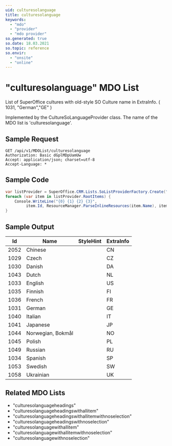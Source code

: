 ```yaml
---
uid: culturesolanguage
title: culturesolanguage
keywords:
  - "mdo"
  - "provider"
  - "mdo provider"
so.generated: true
so.date: 18.03.2021
so.topic: reference
so.envir:
  - "onsite"
  - "online"
---
```


# "culturesolanguage" MDO List
List of SuperOffice cultures with old-style SO Culture name in ExtraInfo.
( 1031, "German","GE" )



Implemented by the <see cref="T:SuperOffice.CRM.Lists.CultureSoLanguageProvider">CultureSoLanguageProvider</see> class.
The name of the MDO list is 'culturesolanguage'.




## Sample Request

```http!
GET /api/v1/MDOList/culturesolanguage
Authorization: Basic dGplMDpUamUw
Accept: application/json; charset=utf-8
Accept-Language: *

```

## Sample Code
```cs
var listProvider = SuperOffice.CRM.Lists.SoListProviderFactory.Create("culturesolanguage", forceFlatList: true);
foreach (var item in listProvider.RootItems) {
    Console.WriteLine("{0} {1} {2} {3}", 
         item.Id, ResourceManager.ParseInlineResources(item.Name), item.StyleHint, item.ExtraInfo);
}
```

## Sample Output

|Id   | Name  |StyleHint|ExtraInfo |
| --- | ----- | ------- | -------- |
|2052|Chinese ||CN|
|1029|Czech ||CZ|
|1030|Danish ||DA|
|1043|Dutch ||NL|
|1033|English ||US|
|1035|Finnish ||FI|
|1036|French ||FR|
|1031|German ||GE|
|1040|Italian ||IT|
|1041|Japanese ||JP|
|1044|Norwegian, Bokmål ||NO|
|1045|Polish ||PL|
|1049|Russian ||RU|
|1034|Spanish ||SP|
|1053|Swedish ||SW|
|1058|Ukrainian ||UK|


## Related MDO Lists

* "culturesolanguageheadings"
* "culturesolanguageheadingswithallitem"
* "culturesolanguageheadingswithallitemwithnoselection"
* "culturesolanguageheadingswithnoselection"
* "culturesolanguagewithallitem"
* "culturesolanguagewithallitemwithnoselection"
* "culturesolanguagewithnoselection"
